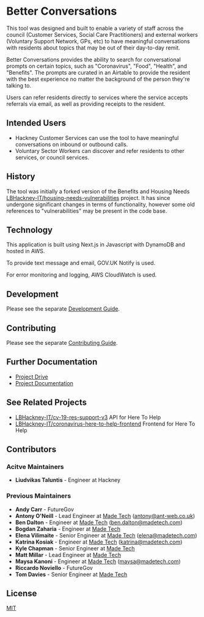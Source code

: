 # Better Conversations

This tool was designed and built to enable a variety of staff across the council (Customer Services, Social Care
Practitioners) and external workers (Voluntary Support Network, GPs, etc) to have meaningful conversations with
residents about topics that may be out of their day-to-day remit.

Better Conversations provides the ability to search for conversational prompts on certain topics, such as "Coronavirus",
"Food", "Health", and "Benefits". The prompts are curated in an Airtable to provide the resident with the best experience
no matter the background of the person they're talking to.

Users can refer residents directly to services where the service accepts referrals via email, as well as providing
receipts to the resident.

## Intended Users

* Hackney Customer Services can use the tool to have meaningful conversations on inbound or outbound calls.
* Voluntary Sector Workers can discover and refer residents to other services, or council services. 

## History

The tool was initially a forked version of the Benefits and Housing Needs
[LBHackney-IT/housing-needs-vulnerabilities](https://github.com/LBHackney-IT/housing-needs-vulnerabilities) project. It
has since undergone significant changes in terms of functionality, however some old references to "vulnerabilities" may
be present in the code base.

## Technology

This application is built using Next.js in Javascript with DynamoDB and hosted in AWS.

To provide text message and email, GOV.UK Notify is used.

For error monitoring and logging, AWS CloudWatch is used.

## Development

Please see the separate [Development Guide](./docs/development.md).

## Contributing

Please see the separate [Contributing Guide](./CONTRIBUTING.md).

## Further Documentation

* [Project Drive](https://drive.google.com/drive/u/0/folders/0ADRAoyKRsyCkUk9PVA)
* [Project Documentation](https://docs.google.com/document/d/1jPv-VTpeJvvCZdRepX-WC6GDgDs2w_J9gPzjyvdevPE/edit)

## See Related Projects

* [LBHackney-IT/cv-19-res-support-v3](https://github.com/LBHackney-IT/cv-19-res-support-v3) API for Here To Help
* [LBHackney-IT/coronavirus-here-to-help-frontend](https://github.com/LBHackney-IT/coronavirus-here-to-help-frontend) Frontend for Here To Help

## Contributors

### Acitve Maintainers

* **Liudvikas Taluntis** - Engineer at Hackney

### Previous Maintainers

* **Andy Carr** - FutureGov
* **Antony O'Neill** - Lead Engineer at [Made Tech](https://www.madetech.com/) ([antony@ant-web.co.uk](mailto:antony@ant-web.co.uk))
* **Ben Dalton** - Engineer at [Made Tech](https://www.madetech.com/) ([ben.dalton@madetech.com](mailto:ben.dalton@madetech.com))
* **Bogdan Zaharia** - Engineer at [Made Tech](https://www.madetech.com/)
* **Elena Vilimaite** - Senior Engineer at [Made Tech](https://www.madetech.com/) ([elena@madetech.com](mailto:elena@madetech.com))
* **Katrina Kosiak** - Engineer at [Made Tech](https://www.madetech.com/) ([katrina@madetech.com](mailto:katrina@madetech.com))
* **Kyle Chapman** - Senior Engineer at [Made Tech](https://www.madetech.com/)
* **Matt Millar** - Lead Engineer at [Made Tech](https://www.madetech.com/)
* **Maysa Kanoni** - Engineer at [Made Tech](https://www.madetech.com/) ([maysa@madetech.com](mailto:maysa@madetech.com))
* **Riccardo Noviello** - FutureGov
* **Tom Davies** - Senior Engineer at [Made Tech](https://www.madetech.com/)

## License

[MIT](./LICENSE)
